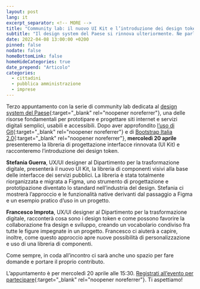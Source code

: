 ```yaml
---
layout: post
lang: it
excerpt_separator: <!-- MORE -->
title: "Community lab: il nuovo UI Kit e l’introduzione dei design token"
subtitle: "Il design system del Paese si rinnova ulteriormente. Ne parliamo il 20 aprile nel terzo appuntamento dedicato a chi crea servizi digitali"
date: 2022-04-08 13:00:00 +0200
pinned: false
nodate: false
homeBottomLink: false
homeHideCategories: true
date_prepend: "Articolo"
categories:
  - cittadini
  - pubblica amministrazione
  - imprese
---
```


<!-- MORE -->
Terzo appuntamento con la serie di community lab dedicata al [design system del Paese](https://designers.italia.it/notizie/Per-un-2022-ricco-di-sfide/){:target="_blank" rel="noopener noreferrer"}, una delle risorse fondamentali per prototipare e progettare siti internet e servizi digitali semplici, usabili e accessibili. Dopo aver approfondito [l’uso di Git](https://www.youtube.com/watch?v=2Ph4VSyi9lU&t=5s){:target="_blank" rel="noopener noreferrer"} e di [Bootstrap Italia 2.0](https://www.youtube.com/watch?v=dQVy8DLPJbY&t=5s){:target="_blank" rel="noopener noreferrer"}, **mercoledì 20 aprile** presenteremo la libreria di progettazione interfacce rinnovata (UI Kit) e racconteremo l’introduzione dei design token.

**Stefania Guerra**, UX/UI designer al Dipartimento per la trasformazione digitale, presenterà il nuovo UI Kit, la libreria di componenti visivi alla base delle interfacce dei servizi pubblici. La libreria è stata totalmente riorganizzata e migrata a Figma, uno strumento di progettazione e prototipazione diventato lo standard nell’industria del design. Stefania ci mostrerà l’approccio e le funzionalità native derivanti dal passaggio a Figma e un esempio pratico d’uso in un progetto.

**Francesco Improta**, UX/UI designer al Dipartimento per la trasformazione digitale, racconterà cosa sono i design token e come possono favorire la collaborazione fra design e sviluppo, creando un vocabolario condiviso fra tutte le figure impegnate in un progetto. Francesco ci aiuterà a capire, inoltre, come questo approccio apre nuove possibilità di personalizzazione e uso di una libreria di componenti.

Come sempre, in coda all’incontro ci sarà anche uno spazio per fare domande e portare il proprio contributo.

L’appuntamento è per mercoledì 20 aprile alle 15:30. [Registrati all’evento per partecipare](https://mobilizon.it/events/c87982c1-ee55-4991-adf1-c830ffe2e36b){:target="_blank" rel="noopener noreferrer"}. Ti aspettiamo!
